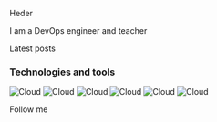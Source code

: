 Heder

I am a DevOps engineer and teacher 

Latest posts

### Technologies and tools
![Cloud](https://img.shields.io/badge/GCP-blue?style=for-the-badge&logo=gcp)
![Cloud](https://img.shields.io/badge/AWS-orange?style=for-the-badge&logo=aws)
![Cloud](https://img.shields.io/badge/Rackspace-090909?style=for-the-badge&logo=Rackspace)
![Cloud](https://img.shields.io/badge/Aquia-9cf?style=for-the-badge&logo=Aquia)
![Cloud](https://img.shields.io/badge/Ansible-090909?style=for-the-badge&logo=ansible)
![Cloud](https://img.shields.io/badge/Terraform-blueviolet?style=for-the-badge&logo=Terraform)

Follow me



